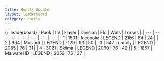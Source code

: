 ```yaml
---
title: Hourly Update
layout: leaderboard
category: hourly
---
```


{: .leaderboard}
| Rank | LV | Player | Division | Elo | Wins | Losses |
| --- | --- | --- | --- | --- | --- | --- |
| <span data-change="0">1</span> | 1501 | <span title="ID: 41925">lucapoke</span> | LEGEND | <span data-change="4">2166</span> | <span data-change="1">84</span> | <span data-change="0">24</span> |
| <span data-change="0">2</span> | 994 | <span title="ID: 611082">Mustard</span> | LEGEND | <span data-change="13">2129</span> | <span data-change="2">93</span> | <span data-change="0">50</span> |
| <span data-change="0">3</span> | 547 | <span title="ID: 750704">unifoly</span> | LEGEND | <span data-change="0">2085</span> | <span data-change="0">76</span> | <span data-change="0">31</span> |
| <span data-change="0">4</span> | 3021 | <span title="ID: 353063">Sktima</span> | LEGEND | <span data-change="0">2060</span> | <span data-change="0">76</span> | <span data-change="0">42</span> |
| <span data-change="0">5</span> | 1857 | <span title="ID: 261794">MalwareHD</span> | LEGEND | <span data-change="0">2059</span> | <span data-change="0">75</span> | <span data-change="0">37</span> |